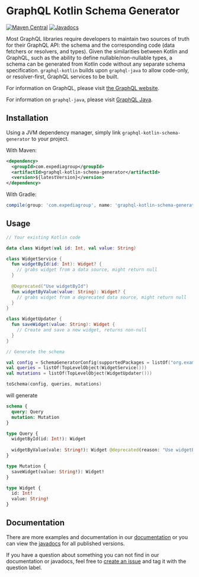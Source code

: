 # GraphQL Kotlin Schema Generator
[![Maven Central](https://img.shields.io/maven-central/v/com.expediagroup/graphql-kotlin-schema-generator.svg?label=Maven%20Central)](https://search.maven.org/search?q=g:%22com.expediagroup%22%20AND%20a:%22graphql-kotlin-schema-generator%22)
[![Javadocs](https://img.shields.io/maven-central/v/com.expediagroup/graphql-kotlin-schema-generator.svg?label=javadoc&colorB=brightgreen)](https://www.javadoc.io/doc/com.expediagroup/graphql-kotlin-schema-generator)

Most GraphQL libraries require developers to maintain two sources of truth for their GraphQL API: the schema and the corresponding code (data fetchers or resolvers, and types). Given the similarities between Kotlin and GraphQL, such as the ability to define nullable/non-nullable types, a schema can be generated from Kotlin code without any separate schema specification. `graphql-kotlin` builds upon `graphql-java` to allow code-only, or resolver-first, GraphQL services to be built.

For information on GraphQL, please visit [the GraphQL website](https://graphql.org/).

For information on `graphql-java`, please visit [GraphQL Java](https://www.graphql-java.com/documentation/latest/).

## Installation

Using a JVM dependency manager, simply link `graphql-kotlin-schema-generator` to your project.

With Maven:

```xml
<dependency>
  <groupId>com.expediagroup</groupId>
  <artifactId>graphql-kotlin-schema-generator</artifactId>
  <version>${latestVersion}</version>
</dependency>
```

With Gradle:

```groovy
compile(group: 'com.expediagroup', name: 'graphql-kotlin-schema-generator', version: "$latestVersion")
```

## Usage


```kotlin
// Your existing Kotlin code

data class Widget(val id: Int, val value: String)

class WidgetService {
  fun widgetById(id: Int): Widget? {
    // grabs widget from a data source, might return null
  }
  
  @Deprecated("Use widgetById")
  fun widgetByValue(value: String): Widget? {
    // grabs widget from a deprecated data source, might return null
  }
}

class WidgetUpdater {
  fun saveWidget(value: String): Widget {
    // Create and save a new widget, returns non-null
  }
}

// Generate the schema

val config = SchemaGeneratorConfig(supportedPackages = listOf("org.example"))
val queries = listOf(TopLevelObject(WidgetService()))
val mutations = listOf(TopLevelObject(WidgetUpdater()))

toSchema(config, queries, mutations)
```

will generate

```graphql
schema {
  query: Query
  mutation: Mutation
}

type Query {
  widgetById(id: Int!): Widget
  
  widgetByValue(vale: String!): Widget @deprecated(reason: "Use widgetById")
}

type Mutation {
  saveWidget(value: String!): Widget!
}

type Widget {
  id: Int!
  value: String!
}
```

## Documentation

There are more examples and documentation in our [documentation](https://ExpediaGroup.github.io/graphql-kotlin/docs/doc-main)
or you can view the [javadocs](https://www.javadoc.io/doc/com.expediagroup/graphql-kotlin-schema-generator) for all published versions.

If you have a question about something you can not find in our documentation or javadocs, feel free to [create an issue](https://github.com/ExpediaGroup/graphql-kotlin/issues) and tag it with the question label.
